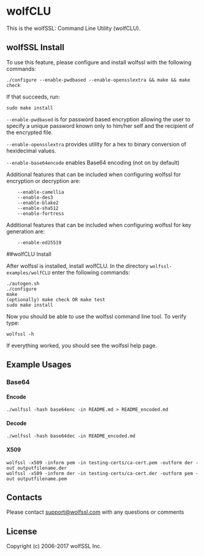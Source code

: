 # wolfCLU

This is the wolfSSL: Command Line Utility (wolfCLU).

## wolfSSL Install

To use this feature, please configure and install wolfssl with the following commands:

    ./configure --enable-pwdbased --enable-opensslextra && make && make check

If that succeeds, run:

    sudo make install

`--enable-pwdbased` is for password based encryption allowing the user
to specify a unique password known only to him/her self and the
recipient of the encrypted file.

`--enable-opensslextra` provides utility for a hex to binary conversion of
hexidecimal values.

`--enable-base64encode` enables Base64 encoding (not on by default)


Additional features that can be included when configuring wolfssl for
encryption or decryption are:

        --enable-camellia
        --enable-des3
        --enable-blake2
        --enable-sha512
        --enable-fortress

Additional features that can be included when configuring wolfssl for
key generation are:

        --enable-ed25519


##wolfCLU Install

After wolfssl is installed, install wolfCLU.  In the directory
`wolfssl-examples/wolfCLU` enter the following commands:

    ./autogen.sh
    ./configure
    make
    (optionally) make check OR make test
    sudo make install

Now you should be able to use the wolfssl command line tool.  To verify type:

    wolfssl -h

If everything worked, you should see the wolfssl help page.

## Example Usages

### Base64

#### Encode

```
./wolfssl -hash base64enc -in README.md > README_encoded.md
```

#### Decode

```
./wolfssl -hash base64dec -in README_encoded.md
```

#### X509

```
wolfssl -x509 -inform pem -in testing-certs/ca-cert.pem -outform der -out outputfilename.der
wolfssl -x509 -inform der -in testing-certs/ca-cert.der -outform pem -out outputfilename.pem
```

## Contacts

Please contact support@wolfssl.com with any questions or comments

## License

Copyright (c) 2006-2017 wolfSSL Inc.
